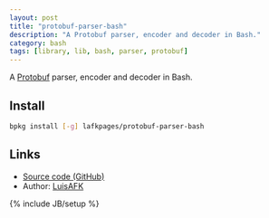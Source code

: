 ```yaml
---
layout: post
title: "protobuf-parser-bash"
description: "A Protobuf parser, encoder and decoder in Bash."
category: bash
tags: [library, lib, bash, parser, protobuf]
---
```


A [Protobuf](https://github.com/protocolbuffers/protobuf) parser, encoder and decoder in Bash.

## Install

```bash
bpkg install [-g] lafkpages/protobuf-parser-bash
```

## Links

- [Source code (GitHub)](https://github.com/lafkpages/protobuf-parser-bash)
- Author: [LuisAFK](https://github.com/lafkpages)

{% include JB/setup %}
